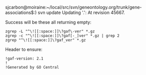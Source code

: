 sjcarbon@moiraine:~/local/src/svn/geneontology.org/trunk/gene-associations$:) svn update
Updating '.':
At revision 45667.

Success will be these all returning empty:
```
zgrep -L "^\![[:space:]]\?gaf\-ver" *.gz
zgrep -c "^\![[:space:]]\?gaf[-_]ver" *.gz | grep 2
zgrep "^\![[:space:]]\?gaf_ver" *.gz
```

Header to ensure:
```
!gaf-version: 2.1
!
!Generated by GO Central
```
